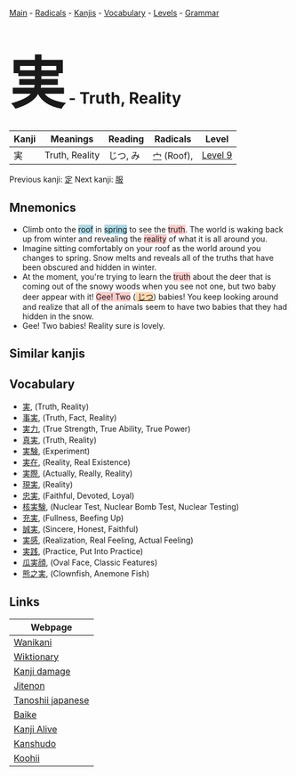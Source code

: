 <style> bigfont {font-size: 100px}</style>
[Main](../README.md) -
[Radicals](../radicals.md) -
[Kanjis](../kanjis.md) -
[Vocabulary](../vocabulary.md) -
[Levels](../levels.md) -
[Grammar](../grammar.md)
# <bigfont> 実</bigfont> - Truth, Reality 

| Kanji | Meanings | Reading | Radicals | Level |
| --- | --- | --- | --- | --- |
| 実 | Truth, Reality | じつ, み | [宀](../radicals/宀.md) (Roof),  | [Level 9](../levels/wk_level9.md) |

Previous kanji: [定](定.md) Next kanji: [服](服.md) 

## Mnemonics
 * Climb onto the <span style="background-color:#ADD8E6"> roof</span> in <span style="background-color:#ADD8E6"> spring</span> to see the <span style="background-color:#ffcccb"> truth</span>. The world is waking back up from winter and revealing the <span style="background-color:#ffcccb"> reality</span> of what it is all around you. 
* Imagine sitting comfortably on your roof as the world around you changes to spring. Snow melts and reveals all of the truths that have been obscured and hidden in winter.
* At the moment, you're trying to learn the <span style="background-color:#ffcccb"> truth</span> about the deer that is coming out of the snowy woods when you see not one, but two baby deer appear with it! <span style="background-color:#ffcccb"> Gee! Two</span> (<span style="background-color:#fed8b1"> [じつ](https://jisho.org/search/じつ)</span>) babies! You keep looking around and realize that all of the animals seem to have two babies that they had hidden in the snow.
* Gee! Two babies! Reality sure is lovely.


## Similar kanjis
 


## Vocabulary
 * [実](../vocabulary/実.md), (Truth, Reality)
* [事実](../vocabulary/実.md), (Truth, Fact, Reality)
* [実力](../vocabulary/実.md), (True Strength, True Ability, True Power)
* [真実](../vocabulary/実.md), (Truth, Reality)
* [実験](../vocabulary/実.md), (Experiment)
* [実在](../vocabulary/実.md), (Reality, Real Existence)
* [実際](../vocabulary/実.md), (Actually, Really, Reality)
* [現実](../vocabulary/実.md), (Reality)
* [忠実](../vocabulary/実.md), (Faithful, Devoted, Loyal)
* [核実験](../vocabulary/実.md), (Nuclear Test, Nuclear Bomb Test, Nuclear Testing)
* [充実](../vocabulary/実.md), (Fullness, Beefing Up)
* [誠実](../vocabulary/実.md), (Sincere, Honest, Faithful)
* [実感](../vocabulary/実.md), (Realization, Real Feeling, Actual Feeling)
* [実践](../vocabulary/実.md), (Practice, Put Into Practice)
* [瓜実顔](../vocabulary/実.md), (Oval Face, Classic Features)
* [熊之実](../vocabulary/実.md), (Clownfish, Anemone Fish)



## Links 

| Webpage |
| --- |
| [Wanikani          ](https://www.wanikani.com/kanji/実) |
| [Wiktionary        ](https://en.wiktionary.org/wiki/実) |
| [Kanji damage      ](http://www.kanjidamage.com/kanji/search?utf8=✓&q=実) |
| [Jitenon           ](https://jitenon.com/kanji/実) |
| [Tanoshii japanese ](https://www.tanoshiijapanese.com/dictionary/kanji.cfm?k=実) |
| [Baike             ](https://baike.baidu.com/item/実) |
| [Kanji Alive       ](https://app.kanjialive.com/実) |
| [Kanshudo          ](https://www.kanshudo.com/searchmn?q=実) |
| [Koohii            ](https://kanji.koohii.com/study/kanji/実) |
